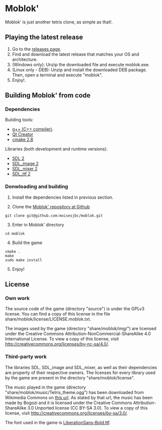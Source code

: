 # Moblok'
Moblok' is just another tetris clone, as simple as that!.

## Playing the latest release

1. Go to the [releases page](https://github.com/Neodivert/moblok/releases).
2. Find and download the latest release that matches your OS and architecture.
3. (Windows only): Unzip the downloaded file and execute moblok.exe.
3. (Linux only - DEB): Unzip and install the downloaded DEB package. Then, open a terminal and execute "moblok".
4. Enjoy!.

## Building Moblok' from code

### Dependencies

Building tools:
- [g++ (C++ compiler)](http://gcc.gnu.org/).
- [Qt Creator](http://qt-project.org/wiki/category:tools::qtcreator)
- [cmake 2.8](http://www.cmake.org/)

Libraries (both development and runtime versions):
- [SDL 2](http://www.libsdl.org/)
- [SDL_image 2](http://www.libsdl.org/projects/SDL_image/)
- [SDL_mixer 2](http://www.libsdl.org/projects/SDL_mixer/)
- [SDL_ttf 2](http://www.libsdl.org/projects/SDL_ttf/)

### Donwloading and building

1. Install the dependencies listed in previous section.

2. Clone the [Moblok' repository at Github](https://github.com/Neodivert/moblok/)

 ```
 git clone git@github.com:moisesjbc/moblok.git
 ```

3. Enter in Moblok' directory

 ```
 cd moblok
 ```

4. Build the game

 ```
 cmake .
 make
 sudo make install
 ```

5. Enjoy!

## License

### Own work

The source code of the game (directory "source") is under the GPLv3 license. You can find a copy of this license in the file share/moblok/license/LICENSE.moblok.txt.

The images used by the game (directory "share/moblok/img/") are licensed under the Creative Commons Attribution-NonCommercial-ShareAlike 4.0 International License. To view a copy of this license, visit http://creativecommons.org/licenses/by-nc-sa/4.0/.

### Third-party work

The libraries SDL, SDL_image and SDL_mixer, as well as their dependencies are property of their respective owners. The licenses for every library used by the game are present in the directory "share/moblok/license".

The music played in the game (directory "share/moblok/music/Tetris_theme.ogg") has been downloaded from Wikimedia Commons on [this url](http://commons.wikimedia.org/wiki/File:Tetris_theme.ogg?uselang=es). As stated by that url, the music has been made by Bogozi and it is licensed under the Creative Commons Attribution-ShareAlike 3.0 Unported license (CC BY-SA 3.0). To view a copy of this license, visit http://creativecommons.org/licenses/by-sa/3.0/.

The font used in the game is [LiberationSans-Bold.ttf](http://en.wikipedia.org/wiki/Liberation_fonts).
